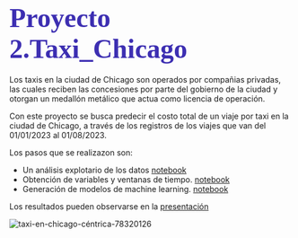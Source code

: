 # <font color="#3D2FB2 " FACE="futura" size =15>Proyecto 2.Taxi_Chicago </font>


Los taxis en la ciudad de Chicago son operados por compañias privadas, las cuales reciben las concesiones por parte del gobierno de la ciudad y otorgan un medallón metálico que actua como licencia de operación.

Con este proyecto se busca predecir el costo total de un viaje por taxi en la ciudad de Chicago, a través de los registros de los viajes que van del 01/01/2023 al 01/08/2023.

Los pasos que se realizazon son:

- Un análisis explotario de los datos <a href="https://github.com/Karen-CruzG/Proyect2.Taxi_Chicago/blob/main/nootebooks/Taxi_Chicago_Equipo_3_ETL.ipynb"
title="notebook">notebook</a>
- Obtención de variables y ventanas de tiempo. <a href="https://github.com/Karen-CruzG/Proyect2.Taxi_Chicago/blob/main/nootebooks/Taxi_Chicago_Equipo_3_ML.ipynb"
title="notebook">notebook</a>
- Generación de modelos de machine learning. <a href="https://github.com/Karen-CruzG/Proyect2.Taxi_Chicago/blob/main/nootebooks/Taxi_Chicago_Equipo_3_ML.ipynb"
title="notebook">notebook</a>

Los resultados pueden observarse en la  <a href= "https://github.com/Karen-CruzG/Proyect2.Taxi_Chicago/blob/main/docs/Presentaci%C3%B3n_Taxi_Chicago.pdf"
title="presentación">presentación</a>



![taxi-en-chicago-céntrica-78320126](https://github.com/Karen-CruzG/Proyect2.Taxi_Chicago/assets/141267710/14b0b21e-6c62-4ec1-acf8-869c91a612dd)
